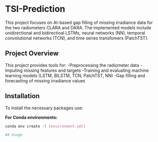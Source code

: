 # TSI-Prediction

This project focuses on AI-based gap filling of missing irradiance data for the two radiometers CLARA and DARA. The implemented models include unidirectional and bidirectioal LSTMs, neural networks (NN), temporal convolutional networks (TCN), and time series transfomers (PatchTST). 

## Project Overview

This project provides tools for:
-Preprocessing the radiometer data
-Imputing missing features and targets
-Training and evaluating machine learning models (LSTM, BILSTM, TCN, PatchTST, NN)
-Gap filling and forecasting of missing irradiance values

## Installation

To install the necessary packages use:

**For Conda environments:**
```sh
conda env create -f [environment.yml]

## Usage
